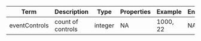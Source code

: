|Term | Description | Type | Properties | Example | Enum|
| ---| ---| ---| ---| ---| --- |
| eventControls | count of controls | integer | NA | 1000, 22 | NA|
